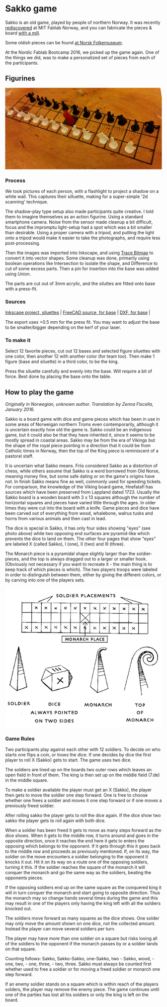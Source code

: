 
# Sakko game

Sakko is an old game, played by people of northern Norway.
It was recently [rediscovered](http://www.fablab.no/index.php/news-nyheter/229-206) at MIT Fablab Norway,
and you can fabricate the pieces & board [with a mill](http://www.inference.phy.cam.ac.uk/cs482/fablab/projects/sakko/).

Some oldish pieces can be found [at Norsk Folkemuseum](http://digitaltmuseum.no/011023295017).

At the Nordic Fablab Bootcamp 2016, we picked up the game again. One of the things we did,
was to make a personalized set of pieces from each of the participants.

## Figurines

![Figurines in use](./img/figurines-in-use.jpg)

### Process

We took pictures of each person, with a flashlight to project a shadow on a white wall.
This captures their silluette, making for a super-simple '2d scanning' technique.

The shadow-play type setup also made participants quite creative. I told them to imagine themselves as an action figurine.
Using a standard smartphone camera. Noise from the sensor made cleanup a bit difficult, focus
and the impromptu light-setup had a spot which was a bit smaller than desirable.
Using a proper camera with a tripod, and putting the light onto a tripod would make it easier to take
the photographs, and require less post-processing.

Then the images was imported into Inkscape, and using [Trace Bitmap](https://inkscape.org/en/doc/tracing/tutorial-tracing.html)
to convert it into vector shapes. Some cleanup was done, primarily using boolean operations like Intersection to isolate the shape,
and Difference to cut of some excess parts. Then a pin for insertion into the base was added using Union.

The parts are cut out of 3mm acrylic, and the siluttes are fitted onto base with a press-fit.

### Sources

[Inkscape project, siluettes](./figures.svg) | 
[FreeCAD source, for base](./sakko-solider.fcstd) |
[DXF, for base](./export/figure-base-5.dxf) |

The export uses +0.5 mm for the press fit.
You may want to adjust the base to be smaller/bigger depending on the kerf of your laser.

### To make it

Select 12 favorite pieces, cut out 12 bases and selected figure siluettes with one color, then another 12 with another color (for team too).
Then make 1 figure (base and siluette) in a third color, to be the king.

Press the siluette carefully and evenly into the base.
Will require a bit of force. Best done by placing the base onto the table.

## How to play the game

*Originally in Norwegian, unknown author. Translation by Zenna Fiscella, January 2016.*

Sakko is a board game with dice and game pieces which has been in use in some areas of Norweigan northern Troms even contemporarily, although it is uncertain exactly how old the game is. Sakko could be an indigenous game, but it could also be that they have inherited it, since it seems to be mostly spread in coastal areas. Sakko may be from the era of Vikings but the shape of the royal piece pointing in a direction that it could be from Catholic times in Norway, then the top of the King piece is reminiscent of a pastoral staff.

It is uncertain what Sakko means. Friis considered Sakko as a distortion of chess, while others assume that Sakko is a word borrowed from Old Norse, meaning money fine, but some safe dating or on the game's origins have not. In finish Sakko means fine as well, commonly used for speeding tickets. For comparison, the knowledge of the Viking board game, Hnefatafl has sources which have been preserved from Lappland dated 1723.
Usually the Sakko board is a wooden board with 3 x 13 squares although the number of horizontal squares and pieces have varied little through the ages. In older times they were cut into the board with a knife. Game pieces and dice have been carved out of everything from wood, whalebone, walrus tusks and horns from various animals and then cast in lead.

The dice is special in Sakko, it has only four sides showing "eyes" (see photo above) while two opposing end surfaces are pyramid-like which prevents the dice to land on them. The other four pages that show "eyes" are labeled X (called Sakko), I (one), II (two) and III (three).

The Monarch piece is a pyramidal shape slightly larger than the soldier-pieces, and the top is always dragged out to a larger or smaller hook. (Obviously not necessary if you want to recreate it - the main thing is to keep track of which pieces is which). The two players troops were labeled in order to distinguish between them, either by giving the different colors, or by carving into one of the players sets.

![Board & pieces](./img/gamerules-board-pieces.png)

### Game Rules

Two participants play against each other with 12 soldiers. To decide on who starts one flips a coin, or trows the dice. If one decides by dice the first player to roll X (Sakko) gets to start. The game uses two dice.

The soldiers are lined up on the boards two outer rows which leaves an open field in front of them. The king is then set up on the middle field (7.de) in the middle square.

To make a soldier available the player must get an X (Sakko), the player then gets to move the soldier one step forward. One is free to choose whether one frees a soldier and moves it one step forward or if one moves a previously freed soldier.

After rolling sakko the player gets to roll the dice again. If the dice show two sakko the player gets to roll again with both dice.

When a soldier has been freed it gets to move as many steps forward as the dice shows. When it gets to the middle row, it turns around and goes in the opposite direction, once it reaches the end here it gets to enters the opposing which belongs to the opponent. If it gets through this it goes back to the middle row and proceeds as previously mentioned. If, on its way, the soldier on the move encounters a soldier belonging to the opponent it knocks it out. Hit it on its way on a route one of the opposing soldiers, turning it this. If the soldier reaches the square of the monarch it will conquer the monarch and go the same way as the soldiers, beating the opponents pieces.

If the opposing soldiers end up on the same square as the conquered king it will in turn conquer the monarch and start going to opposite direction. Thus the monarch may so change hands several times during the game and this may result in one of the players only having the king left with all the soldiers knocked out.

The soldiers move forward as many squares as the dice shows. One solder may only move the amount shown on one dice, not the collected amount. Instead the player can move several soldiers per turn.

The player may have more than one soldier on a square but risks losing all of the soldiers to the opponent if the monarch passes by or a soldier lands on that square.

Counting follows: Sakko, Sakko-Sakko, one-Sakko, two - Sakko, wood, - one, two, - one, three, - two, three. Sakko must always be counted first whether used to free a soldier or for moving a freed soldier or monarch one step forward.

If an enemy soldier stands on a square which is within reach of the players solders, the player may remove the enemy piece. The game continues until one of the parties has lost all his soldiers or only the king is left on the board.

